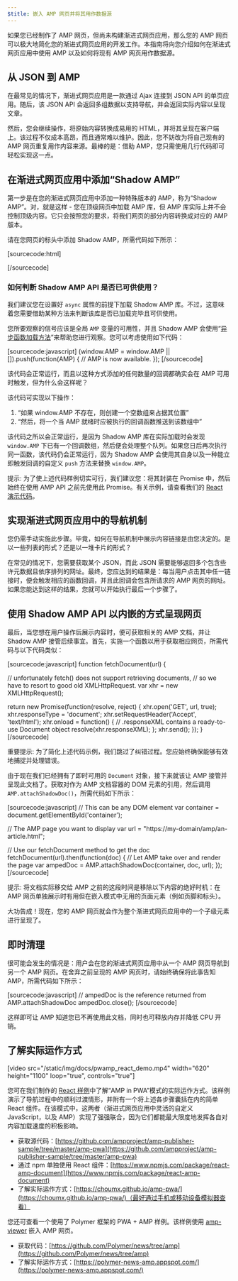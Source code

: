 ```yaml
---
$title: 嵌入 AMP 网页并将其用作数据源
---
```


如果您已经制作了 AMP 网页，但尚未构建渐进式网页应用，那么您的 AMP 网页可以极大地简化您的渐进式网页应用的开发工作。本指南将向您介绍如何在渐进式网页应用中使用 AMP 以及如何将现有 AMP 网页用作数据源。

## 从 JSON 到 AMP

在最常见的情况下，渐进式网页应用是一款通过 Ajax 连接到 JSON API 的单页应用。随后，该 JSON API 会返回多组数据以支持导航，并会返回实际内容以呈现文章。

然后，您会继续操作，将原始内容转换成易用的 HTML，并将其呈现在客户端上。该过程不仅成本高昂，而且通常难以维护。因此，您不妨改为将自己现有的 AMP 网页重复用作内容来源。最棒的是：借助 AMP，您只需使用几行代码即可轻松实现这一点。

##  在渐进式网页应用中添加“Shadow AMP”

第一步是在您的渐进式网页应用中添加一种特殊版本的 AMP，称为“Shadow AMP”。对，就是这样 - 您在顶级网页中加载 AMP 库，但 AMP 库实际上并不会控制顶级内容。它只会按照您的要求，将我们网页的部分内容转换成对应的 AMP 版本。

请在您网页的标头中添加 Shadow AMP，所需代码如下所示：

[sourcecode:html]
<!-- Asynchronously load the AMP-with-Shadow-DOM runtime library. -->
<script async src="https://cdn.ampproject.org/shadow-v0.js"></script>
[/sourcecode]

### 如何判断 Shadow AMP API 是否已可供使用？

我们建议您在设置好 `async` 属性的前提下加载 Shadow AMP 库。不过，这意味着您需要借助某种方法来判断该库是否已加载完毕且可供使用。

您所要观察的信号应该是全局 `AMP` 变量的可用性，并且 Shadow AMP 会使用“[异步函数加载方法](http://mrcoles.com/blog/google-analytics-asynchronous-tracking-how-it-work/)”来帮助您进行观察。您可以考虑使用如下代码：

[sourcecode:javascript]
(window.AMP = window.AMP || []).push(function(AMP) {
  // AMP is now available.
});
[/sourcecode]

该代码会正常运行，而且以这种方式添加的任何数量的回调都确实会在 AMP 可用时触发，但为什么会这样呢？

该代码可实现以下操作：

  1. “如果 window.AMP 不存在，则创建一个空数组来占据其位置”
  1. “然后，将一个当 AMP 就绪时应被执行的回调函数推送到该数组中”

该代码之所以会正常运行，是因为 Shadow AMP 库在实际加载时会发现 `window.AMP` 下已有一个回调数组，然后便会处理整个队列。如果您日后再次执行同一函数，该代码仍会正常运行，因为 Shadow AMP 会使用其自身以及一种能立即触发回调的自定义 `push` 方法来替换 `window.AMP`。

提示: 为了使上述代码样例切实可行，我们建议您：将其封装在 Promise 中，然后始终在使用 AMP API 之前先使用此 Promise。有关示例，请查看我们的 [React 演示代码](https://github.com/ampproject/amp-publisher-sample/blob/master/amp-pwa/src/components/amp-document/amp-document.js#L20)。

## 实现渐进式网页应用中的导航机制

您仍需手动实施此步骤。毕竟，如何在导航机制中展示内容链接是由您决定的。是以一些列表的形式？还是以一堆卡片的形式？

在常见的情况下，您需要获取某个 JSON，而此 JSON 需要能够返回多个包含些许元数据且依序排列的网址。最终，您应达到的结果是：每当用户点击其中任一链接时，便会触发相应的函数回调，并且此回调会包含所请求的 AMP 网页的网址。如果您能达到这样的结果，您就可以开始执行最后一个步骤了。

## 使用 Shadow AMP API 以内嵌的方式呈现网页

最后，当您想在用户操作后展示内容时，便可获取相关的 AMP 文档，并让 Shadow AMP 接管后续事宜。首先，实施一个函数以用于获取相应网页，所需代码与以下代码类似：

[sourcecode:javascript]
function fetchDocument(url) {

  // unfortunately fetch() does not support retrieving documents,
  // so we have to resort to good old XMLHttpRequest.
  var xhr = new XMLHttpRequest();

  return new Promise(function(resolve, reject) {
    xhr.open('GET', url, true);
    xhr.responseType = 'document';
    xhr.setRequestHeader('Accept', 'text/html');
    xhr.onload = function() {
      // .responseXML contains a ready-to-use Document object
      resolve(xhr.responseXML);
    };
    xhr.send();
  });
}
[/sourcecode]

重要提示: 为了简化上述代码示例，我们跳过了纠错过程。您应始终确保能够有效地捕捉并处理错误。

由于现在我们已经拥有了即时可用的 `Document` 对象，接下来就该让 AMP 接管并呈现此文档了。获取对作为 AMP 文档容器的 DOM 元素的引用，然后调用 `AMP.attachShadowDoc()`，所需代码如下所示：

[sourcecode:javascript]
// This can be any DOM element
var container = document.getElementById('container');

// The AMP page you want to display
var url = "https://my-domain/amp/an-article.html";

// Use our fetchDocument method to get the doc
fetchDocument(url).then(function(doc) {
  // Let AMP take over and render the page
  var ampedDoc = AMP.attachShadowDoc(container, doc, url);
});
[/sourcecode]

提示: 将文档实际移交给 AMP 之前的这段时间是移除以下内容的绝好时机：在 AMP 网页单独展示时有用但在嵌入模式中无用的页面元素（例如页脚和标头）。

大功告成！现在，您的 AMP 网页就会作为整个渐进式网页应用中的一个子级元素进行呈现了。

## 即时清理

很可能会发生的情况是：用户会在您的渐进式网页应用中从一个 AMP 网页导航到另一个 AMP 网页。在舍弃之前呈现的 AMP 网页时，请始终确保将此事告知 AMP，所需代码如下所示：

[sourcecode:javascript]
// ampedDoc is the reference returned from AMP.attachShadowDoc
ampedDoc.close();
[/sourcecode]

这样即可让 AMP 知道您已不再使用此文档，同时也可释放内存并降低 CPU 开销。

## 了解实际运作方式

[video src="/static/img/docs/pwamp_react_demo.mp4" width="620" height="1100" loop="true", controls="true"]

您可在我们制作的 [React 样例](https://github.com/ampproject/amp-publisher-sample/tree/master/amp-pwa)中了解“AMP in PWA”模式的实际运作方式。该样例演示了导航过程中的顺利过渡情形，并附有一个将上述各步骤囊括在内的简单 React 组件。在该模式中，这两者（渐进式网页应用中灵活的自定义 JavaScript，以及 AMP）实现了强强联合，因为它们都能最大限度地发挥各自对内容加载速度的积极影响。

* 获取源代码：[https://github.com/ampproject/amp-publisher-sample/tree/master/amp-pwa](https://github.com/ampproject/amp-publisher-sample/tree/master/amp-pwa)
* 通过 npm 单独使用 React 组件：[https://www.npmjs.com/package/react-amp-document](https://www.npmjs.com/package/react-amp-document)
* 了解实际运作方式：[https://choumx.github.io/amp-pwa/](https://choumx.github.io/amp-pwa/)（最好通过手机或移动设备模拟器查看）

您还可查看一个使用了 Polymer 框架的 PWA + AMP 样例。该样例使用 [amp-viewer](https://github.com/PolymerLabs/amp-viewer/) 嵌入 AMP 网页。

* 获取代码：[https://github.com/Polymer/news/tree/amp](https://github.com/Polymer/news/tree/amp)
* 了解实际运作方式：[https://polymer-news-amp.appspot.com/](https://polymer-news-amp.appspot.com/)

